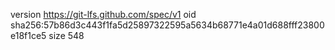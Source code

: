 version https://git-lfs.github.com/spec/v1
oid sha256:57b86d3c443f1fa5d25897322595a5634b68771e4a01d688fff23800e18f1ce5
size 548
